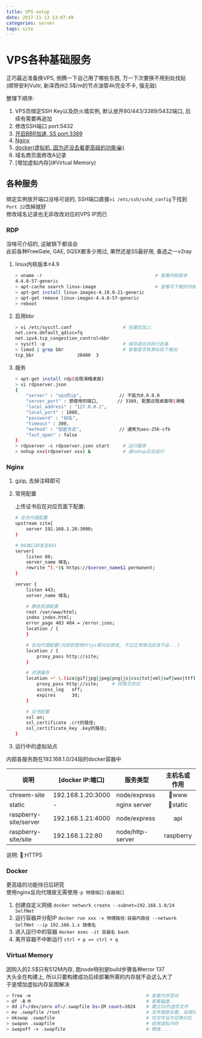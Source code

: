 ```yaml
---
title: VPS setup
date: 2017-11-13 13:07:49
categories: server
tags: site
---
```

# VPS各种基础服务

正巧最近准备换VPS, 倒腾一下自己用了哪些东西, 万一下次要换不用到处找贴  
(顺带安利Vultr, 新泽西州2.5$/m的节点油管4k完全不卡, 强无敌)  

整理下顺序:

1. VPS页绑定SSH Key以及防火墙实例, 默认放开80/443/3389/5432端口, 后续有需要再追加
2. 修改SSH端口 port:5432
3. [开启BBR加速, SS port:3389](#RDP)
4. [Nginx](#Nginx)
5. [docker(虚拟机, 因为还没去看更高级的功能😭)](#Docker)
6. 域名商页面修改A记录
7. [增加虚拟内存](#Virtual Memory)

<!-- more -->

## 各种服务

绑定实例放开端口没啥可说的, SSH端口直接`vi /etc/ssh/sshd_config`下找到`Port 22`改掉就好  
修改域名记录也无非改改对应的VPS IP而已

### RDP

没啥可介绍的, 这破锅下都该会  
此前各种FreeGate, GAE, SQSX都多少用过, 果然还是SS最好用, 备选之一v2ray

1. linux内核版本≥4.9

    ```bash
    > uname -r                                          # 查看内核版本
    4.4.0-57-generic
    > apt-cache search linux-image                      # 查看可下载的内核
    > apt-get install linux-images-4.10.0-21-generic
    > apt-get remove linux-images-4.4.0-57-generic
    > reboot
    ```

2. 启用bbr

    ```bash
    > vi /etc/sysctl.conf                   # 在最后加上:
    net.core.default_qdisc=fq
    net.ipv4.tcp_congestion_control=bbr
    > sysctl -p                             # 保存退出并执行此条
    > lsmod | grep bbr                      # 查看是否有类似如下输出
    tcp_bbr                20480  3
    ```

3. 服务

    ```bash
    > apt-get install rdp(远程滑稽桌面)
    > vi rdpserver.json
    {
        "server" : "vps的ip",              // 不能为0.0.0.0
        "server_port" : 想使用的端口,       // 3389, 配置远程桌面呀(滑稽
        "local_address" : "127.0.0.1",
        "local_port" : 1080,
        "password" : "如名",
        "timeout" : 300,
        "method" : "加密方式",              // 通常为aes-256-cfb
        "fast_open" : false
    }
    > rdpserver -c rdpserver.json start     # 运行服务
    > nohup xxx(rdpserver xxx) &            # 或nohup后台运行
    ```

### Nginx

1. gzip, 去掉注释即可

2. 常用配置

    上传证书后在对应页面下配置:

    ```bash
    # 反向代理配置
    upstream site{
        server 192.168.1.20:3000;
    }

    # 80端口转发至443
    server{
        listen 80;
        server_name 域名;
        rewrite ^(.*)$ https://$server_name$1 permanent;
    }

    server {
        listen 443;
        server_name 域名;

        # 静态资源配置
        root /var/www/html;
        index index.html;
        error_page 403 404 = /error.json;
        location / {
        }

        # 反向代理配置(内部若使用https需对应修改, 不过正常情况应该不会...)
        location / {
            proxy_pass http://site;
        }

        # 资源缓存
        location ~* \.(ico|gif|jpg|jpeg|png|js|css|txt|xml|swf|wav|ttf)$ {
            proxy_pass http://site;     # 视情况添加
            access_log   off;
            expires      3d;
        }

        # 证书配置
        ssl on;
        ssl_certificate .crt的路径;
        ssl_certificate_key .key的路径;
    }
    ```

3. 运行中的虚拟站点

内部各服务跑在192.168.1.0/24段的docker容器中

|说明|[docker IP:端口]|服务类型|主机名或作用|
|---|---|---|:---:|
|chreem-site|192.168.1.20:3000|node/express|🔑www|
|static|-|nginx server|🔑static|
|raspberry-site/server|192.168.1.21:4000|node/express|api|
|raspberry-site/site|192.168.1.22:80|node/http-server|raspberry|
说明: 🔑:HTTPS

### Docker

更高级的功能待日后研究  
使用nginx反向代理故无需使用`-p 物理端口:容器端口`

1. 创建自定义网络 `docker network create --subnet=192.168.1.0/24 SelfNet`
2. 运行容器并分配IP `docker run xxx -v 物理路径:容器内路径 --network SelfNet --ip 192.168.1.x 镜像名`
3. 进入运行中的容器 `docker exec -it 容器名 bash`
4. 离开容器不中断运行 `ctrl + p => ctrl + q`

### Virtual Memory

因购入的2.5$只有512M内存, 跑node特别是build步骤各种error 137  
大头全在构建上, 所以只要构建成功后续部署所需的内存就不会这么大了  
于是增加虚拟内存妄图解决  

```bash
> free -m                                           # 查看内存空间
> df -B M                                           # 查看磁盘..
> dd if=/dev/zero of=/.swapfile bs=1M count=1024    # 建立1G的虚存文件
> mv .swapfile /root                                # 文件随意处置, 如移动
> mkswap .swapfile                                  # 将文件设为交换分区
> swapon .swapfile                                  # 启用虚拟内存
> swapoff -v .swapfile                              # 释放....
```
